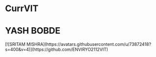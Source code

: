 # CurrVIT
<h1> YASH BOBDE </h1>
[![SRITAM MISHRA](https://avatars.githubusercontent.com/u/73872418?s=400&v=4)](https://github.com/ENVIRYO2112VIT)
